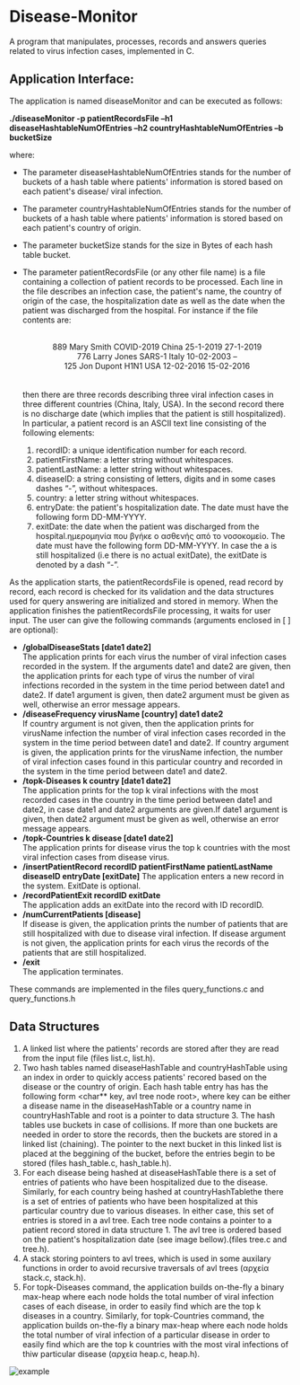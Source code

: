 # Disease-Monitor

A program that manipulates, processes, records and answers queries related to virus infection cases, implemented in C. 

## Application Interface:
 
The application is named diseaseMonitor and can be executed as follows: 

**./diseaseMonitor -p patientRecordsFile –h1 diseaseHashtableNumOfEntries –h2 countryHashtableNumOfEntries –b bucketSize** 

where:
* The parameter diseaseHashtableNumOfEntries stands for the number of buckets of a hash table where patients' information is stored based on each patient's disease/ viral infection.
* The parameter countryHashtableNumOfEntries stands for the number of buckets of a hash table where patients' information is stored based on each patient's country of origin.
* The parameter bucketSize stands for the size in Bytes of each hash table bucket.
* The parameter patientRecordsFile (or any other file name) is a file containing a collection of patient records to be processed. Each line in the file describes an               infection case, the patient's name, the country of origin of the case, the hospitalization date as well as the date when the patient was discharged from the hospital. For       instance if the file contents  are: <br/>
  <br/>
                <center>889 Mary Smith COVID-2019 China 25-1-2019 27-1-2019<br/>
                776 Larry Jones SARS-1 Italy 10-02-2003 –<br/>
                125 Jon Dupont H1N1 USA 12-02-2016 15-02-2016<br/></center>
   <br/>   
   then there are three records describing three viral infection cases in three different countries (China, Italy, USA). In the second record there is no discharge date            (which implies that the patient is still hospitalized). In particular, a patient record is an ASCII text line consisting of the following elements:
      
   1. recordID: a unique identification number for each record.
   2. patientFirstName: a letter string without whitespaces.
   3. patientLastName: a letter string without whitespaces.
   4. diseaseID: a string consisting of letters, digits and in some cases dashes “-”, without whitespaces.
   5. country: a letter string without whitespaces.
   6. entryDate: the patient's hospitalization date. The date must have the following form DD-MM-YYYY.
   7. exitDate: the date when the patient was discharged from the hospital.ημερομηνία που βγήκε ο ασθενής από το νοσοκομείο.  The date must have the following form 
         DD-MM-YYYY. In case the a is still hospitalized (i.e there is no actual exitDate), the exitDate is denoted by a dash “-”.

As the application starts, the patientRecordsFile is opened, read record by record, each record is checked for its validation and the data structures used for query answering are initialized and stored in memory. When the application finishes the patientRecordsFile processing, it waits for user input. The user can give the following commands (arguments enclosed in [ ] are optional):

* **/globalDiseaseStats \[date1 date2\]** <br/>
The application prints for each virus the number of viral infection cases recorded in the system. If the arguments date1 and date2 are given, then the application prints for each type of virus the number of viral infections recorded in the system in the time period between date1 and date2. If date1 argument is given, then date2 argument must be given as well, otherwise an error message appears.
* **/diseaseFrequency virusName \[country\] date1 date2** <br/>
If country argument is not given, then the application prints for virusName infection the number of viral infection cases recorded in the system in the time period between date1 and date2. If country argument is given, the application prints for the virusName infection, the number of viral infection cases found in this particular country and recorded in the system in the time period between date1 and date2.
* **/topk-Diseases k country \[date1 date2\]** <br/>
The application prints for the top k viral infections with the most recorded cases in the country in the time period between date1 and date2, in case date1 and date2 arguments are given.If date1 argument is given, then date2 argument must be given as well, otherwise an error message appears.
* **/topk-Countries k disease \[date1 date2\]** <br/>
The application prints for disease virus the top k countries with the most viral infection cases from disease virus.
* **/insertPatientRecord recordID patientFirstName patientLastName diseaseID entryDate \[exitDate\]**
The application enters a new record in the system. ExitDate is optional.
* **/recordPatientExit recordID exitDate** <br/>
The application adds an exitDate into the record with ID recordID.
* **/numCurrentPatients \[disease\]** <br/>
If disease is given, the application prints the number of patients that are still hospitalized with due to disease viral infection. If disease argument is not given, the application prints for each virus the records of the patients that are still hospitalized.
* **/exit** <br/>
The application terminates.

These commands are implemented in the files query_functions.c and query_functions.h
                
## Data Structures

1. A linked list where the patients' records are stored after they are read from the input file (files list.c, list.h).
2. Two hash tables named diseaseHashTable and countryHashTable using an index in order to quickly access patients' recored based on the disease or the country of origin. Each hash table entry has has the following form <char** key, avl tree node root>, where key can be either a disease name in the diseaseHashTable or a country name in countryHashTable and root is a pointer to data structure 3. The hash tables use buckets in case of collisions. If more than one buckets are needed in order to store the records, then the buckets are stored in a linked list (chaining). The pointer to the next bucket in this linked list is placed at the beggining of the bucket, before the entries begin to be stored (files hash_table.c, hash_table.h).
3. For each disease being hashed at diseaseHashTable there is a set of entries of patients who have been hospitalized due to the disease. Similarly, for each country being hashed at countryHashTablethe there is a set of entries of patients who have been hospitalized at this particular country due to various diseases. In either case, this set of entries is stored in a avl tree. Each tree node contains a pointer to a patient record stored in data structure 1. The avl tree is ordered based on  the patient's hospitalization date (see image bellow).(files tree.c and tree.h).
4. A stack storing pointers to avl trees, which is used in some auxilary functions in order to avoid recursive traversals of avl trees (αρχεία stack.c, stack.h). 
5. For topk-Diseases command, the application builds on-the-fly a binary max-heap where each node holds the total number of viral infection cases of each disease, in order to easily find which are the top k diseases in a country. Similarly, for topk-Countries command, the application builds on-the-fly a binary max-heap where each node holds the total number of viral infection of a particular disease in order to easily find which are the top k countries with the most viral infections of thiw particular disease (αρχεία heap.c, heap.h).

![example](https://user-images.githubusercontent.com/72415225/113478790-c3bd5280-9493-11eb-987c-5dc879fbff0f.png)

